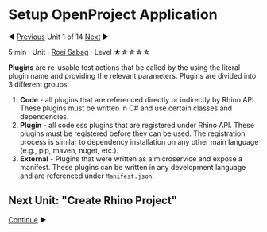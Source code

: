 # Setup OpenProject Application

:arrow_backward: [Previous](./00.Module.md) Unit 1 of 14 [Next](./02.CreateRhinoProject.md) :arrow_forward:

5 min · Unit · [Roei Sabag](https://www.linkedin.com/in/roei-sabag-247aa18/) · Level ★☆☆☆☆

**Plugins** are re-usable test actions that be called by the using the literal plugin name and providing the relevant parameters. Plugins are divided into 3 different groups:

1. **Code** - all plugins that are referenced directly or indirectly by Rhino API. These plugins must be written in C# and use certain classes and dependencies.
2. **Plugin** - all codeless plugins that are registered under Rhino API. These plugins must be registered before they can be used. The registration process is similar to dependency installation on any other main language (e.g., pip, maven, nuget, etc.).
3. **External** - Plugins that were written as a microservice and expose a manifest. These plugins can be written in any development language and are referenced under `Manifest.json`.

## Next Unit: "Create Rhino Project"

[Continue](./02.CreateRhinoProject.md) :arrow_forward:
